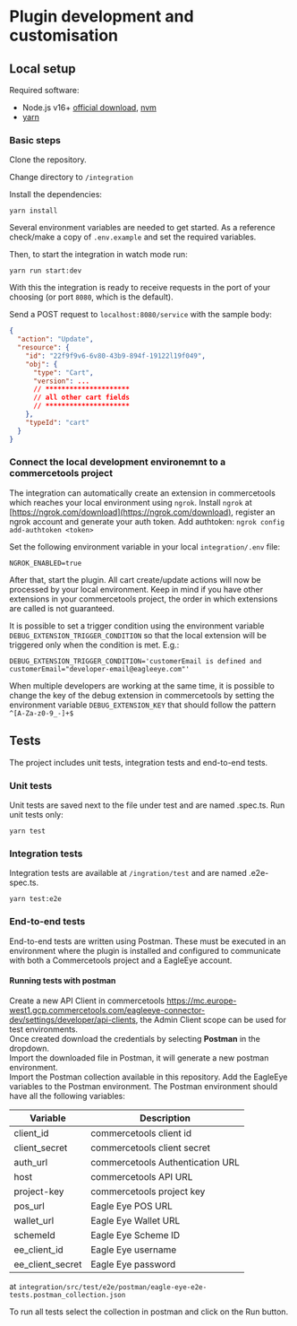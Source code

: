 # Plugin development and customisation

## Local setup

Required software:

- Node.js v16+ [official download](https://nodejs.org/en/download), [nvm](https://github.com/nvm-sh/nvm)
- [yarn](https://classic.yarnpkg.com/lang/en/docs/install/#mac-stable)

### Basic steps

Clone the repository.

Change directory to `/integration`

Install the dependencies:

```shell
yarn install
```

Several environment variables are needed to get started. As a reference check/make a copy of `.env.example` and
set the required variables.

Then, to start the integration in watch mode run:

```shell
yarn run start:dev
```

With this the integration is ready to receive requests in the port of your choosing (or port `8080`, which is
the default).

Send a POST request to `localhost:8080/service` with the sample body:

```json
{
  "action": "Update",
  "resource": {
    "id": "22f9f9v6-6v80-43b9-894f-19122l19f049",
    "obj": {
      "type": "Cart",
      "version": ...
      // *********************
      // all other cart fields
      // *********************
    },
    "typeId": "cart"
  }
}
```

### Connect the local development environemnt to a commercetools project

The integration can automatically create an extension in commercetools which reaches your local environment
using `ngrok`.
Install `ngrok` at [https://ngrok.com/download](https://ngrok.com/download), register an ngrok account and
generate your auth token.
Add authtoken: `ngrok config add-authtoken <token>`

Set the following environment variable in your local `integration/.env` file:

```shell
NGROK_ENABLED=true
```

After that, start the plugin. All cart create/update actions will now be processed by your local environment. Keep
in mind if you have other extensions in your commercetools project, the order in which extensions are called is not
guaranteed.

It is possible to set a trigger condition using the environment variable `DEBUG_EXTENSION_TRIGGER_CONDITION` so that the
local extension will be triggered only when the condition is met.
E.g.:

```shell
DEBUG_EXTENSION_TRIGGER_CONDITION='customerEmail is defined and customerEmail="developer-email@eagleeye.com"'
```

When multiple developers are working at the same time, it is possible to change the key of the debug extension in
commercetools by setting the environment variable `DEBUG_EXTENSION_KEY` that should follow the
pattern `^[A-Za-z0-9_-]+$`

## Tests

The project includes unit tests, integration tests and end-to-end tests.

### Unit tests

Unit tests are saved next to the file under test and are named <file-to-test>.spec.ts. Run unit tests only:

```shell
yarn test
```

### Integration tests

Integration tests are available at `/ingration/test` and are named <prefix>.e2e-spec.ts.

```shell
yarn test:e2e
```

### End-to-end tests

End-to-end tests are written using Postman. These must be executed in an environment where the plugin is installed and
configured to communicate with both a Commercetools project and a EagleEye account.

#### Running tests with postman

Create a new API Client in
commercetools https://mc.europe-west1.gcp.commercetools.com/eagleeye-connector-dev/settings/developer/api-clients, the
Admin Client scope can be used for test environments.  
Once created download the credentials by selecting **Postman** in the dropdown.  
Import the downloaded file in Postman, it will generate a new postman environment.  
Import the Postman collection available in this repository.
Add the EagleEye variables to the Postman environment. The Postman environment should have all the following variables:

| Variable         | Description                      |
|------------------|----------------------------------|
| client_id        | commercetools client id          |
| client_secret    | commercetools client secret      |
| auth_url         | commercetools Authentication URL |
| host             | commercetools API URL            |
| project-key      | commercetools project key        |
| pos_url          | Eagle Eye POS URL                |
| wallet_url       | Eagle Eye Wallet URL             |
| schemeId         | Eagle Eye Scheme ID              |
| ee_client_id     | Eagle Eye username               |
| ee_client_secret | Eagle Eye password               |

at `integration/src/test/e2e/postman/eagle-eye-e2e-tests.postman_collection.json`

To run all tests select the collection in postman and click on the Run button.